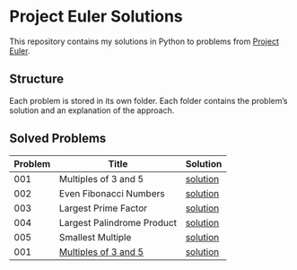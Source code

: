 # Project Euler Solutions

This repository contains my solutions in Python to problems from [Project Euler](https://projecteuler.net/).  

## **Structure**
Each problem is stored in its own folder.
Each folder contains the problem’s solution and an explanation of the approach.

## Solved Problems

| Problem | Title | Solution |
|---------|----------------|----------|
| 001 | Multiples of 3 and 5 | [solution](problem_001/solution001.py) |
| 002 | Even Fibonacci Numbers | [solution](problem_002/solution002.py) |
| 003 | Largest Prime Factor | [solution](problem_003/solution003.py) |
| 004 | Largest Palindrome Product | [solution](problem_004/solution004.py) |
| 005 | Smallest Multiple | [solution](problem_005/solution005.py) |
| 001 | [Multiples of 3 and 5](problem_001/README.md) | [solution](problem_001/solution001.py) |
